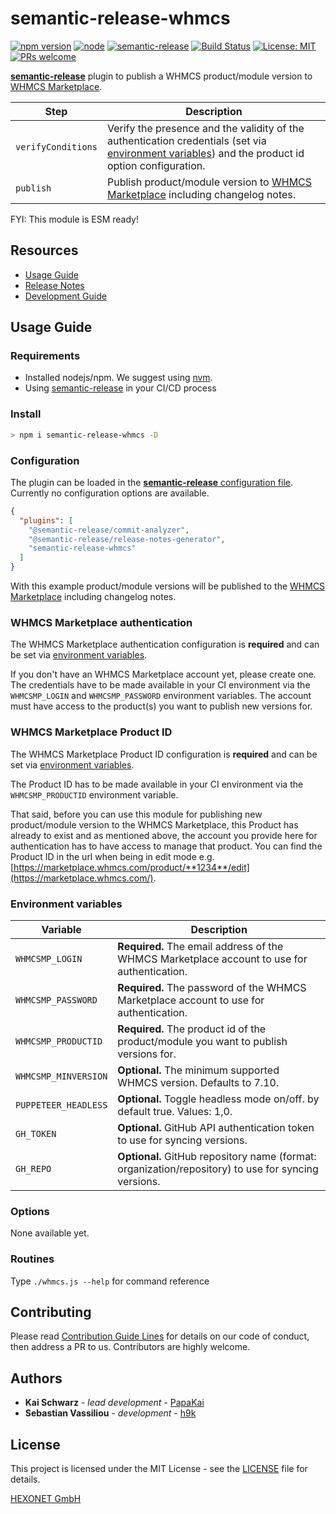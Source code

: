 # semantic-release-whmcs

[![npm version](https://img.shields.io/npm/v/semantic-release-whmcs.svg?style=flat)](https://www.npmjs.com/package/semantic-release-whmcs)
[![node](https://img.shields.io/node/v/semantic-release-whmcs.svg)](https://www.npmjs.com/package/semantic-release-whmcs)
[![semantic-release](https://img.shields.io/badge/%20%20%F0%9F%93%A6%F0%9F%9A%80-semantic--release-e10079.svg)](https://github.com/semantic-release/semantic-release)
[![Build Status](https://github.com/centralnicgroup-opensource/rtldev-middleware-semantic-release-whmcs/workflows/Release/badge.svg?branch=master)](https://github.com/centralnicgroup-opensource/rtldev-middleware-semantic-release-whmcs/workflows/Release/badge.svg?branch=master)
[![License: MIT](https://img.shields.io/badge/License-MIT-blue.svg)](https://opensource.org/licenses/MIT)
[![PRs welcome](https://img.shields.io/badge/PRs-welcome-brightgreen.svg)](https://github.com/hexonet/node-sdk/blob/master/CONTRIBUTING.md)

[**semantic-release**](https://github.com/semantic-release/semantic-release) plugin to publish a WHMCS product/module version to [WHMCS Marketplace](https://marketplace.whmcs.com).

| Step | Description |
| ---- | ----------- |
| `verifyConditions` | Verify the presence and the validity of the authentication credentials (set via [environment variables](#environment-variables)) and the product id option configuration. |
| `publish` | Publish product/module version to [WHMCS Marketplace](https://marketplace.whmcs.com) including changelog notes. |

FYI: This module is ESM ready!

## Resources

* [Usage Guide](#usage-guide)
* [Release Notes](https://github.com/centralnicgroup-opensource/rtldev-middleware-semantic-release-whmcs/releases)
* [Development Guide](https://github.com/centralnicgroup-opensource/rtldev-middleware-semantic-release-whmcs/wiki/Development-Guide)

## Usage Guide

### Requirements

* Installed nodejs/npm. We suggest using [nvm](https://github.com/creationix/nvm).
* Using [semantic-release](https://github.com/semantic-release/semantic-release) in your CI/CD process

### Install

```bash
> npm i semantic-release-whmcs -D
```

### Configuration

The plugin can be loaded in the [**semantic-release** configuration file](https://github.com/semantic-release/semantic-release/blob/master/docs/usage/configuration.md#configuration). Currently no configuration options are available.

```json
{
  "plugins": [
    "@semantic-release/commit-analyzer",
    "@semantic-release/release-notes-generator",
    "semantic-release-whmcs"
  ]
}
```

With this example product/module versions will be published to the [WHMCS Marketplace](https://marketplace.whmcs.com) including changelog notes.

### WHMCS Marketplace authentication

The WHMCS Marketplace authentication configuration is **required** and can be set via [environment variables](#environment-variables).

If you don't have an WHMCS Marketplace account yet, please create one. The credentials have to be made available in your CI environment via the `WHMCSMP_LOGIN` and  `WHMCSMP_PASSWORD` environment variables. The account must have access to the product(s) you want to publish new versions for.

### WHMCS Marketplace Product ID

The WHMCS Marketplace Product ID configuration is **required**  and can be set via [environment variables](#environment-variables).

The Product ID has to be made available in your CI environment via the `WHMCSMP_PRODUCTID` environment variable.

That said, before you can use this module for publishing new product/module version to the WHMCS Marketplace, this Product has already to exist and as mentioned above, the account you provide here for authentication has to have access to manage that product. You can find the Product ID in the url when being in edit mode e.g. [https://marketplace.whmcs.com/product/**1234**/edit](https://marketplace.whmcs.com/).

### Environment variables

| Variable                       | Description                                               |
| ------------------------------ | --------------------------------------------------------- |
| `WHMCSMP_LOGIN` | **Required.** The email address of the WHMCS Marketplace account to use for authentication. |
| `WHMCSMP_PASSWORD` | **Required.** The password of the WHMCS Marketplace account to use for authentication. |
| `WHMCSMP_PRODUCTID` | **Required.** The product id of the product/module you want to publish versions for. |
| `WHMCSMP_MINVERSION` | **Optional.** The minimum supported WHMCS version. Defaults to 7.10. |
| `PUPPETEER_HEADLESS` | **Optional.** Toggle headless mode on/off. by default true. Values: 1,0. |
| `GH_TOKEN` | **Optional.** GitHub API authentication token to use for syncing versions. |
| `GH_REPO` | **Optional.** GitHub repository name (format: organization/repository) to use for syncing versions. |

### Options

None available yet.

### Routines

Type `./whmcs.js --help` for command reference

## Contributing

Please read [Contribution Guide Lines](https://github.com/centralnicgroup-opensource/rtldev-middleware-semantic-release-whmcs/blob/master/CONTRIBUTING.md) for details on our code of conduct, then address a PR to us.
Contributors are highly welcome.

## Authors

* **Kai Schwarz** - *lead development* - [PapaKai](https://github.com/papakai)
* **Sebastian Vassiliou** - *development* - [h9k](https://github.com/h9k)

## License

This project is licensed under the MIT License - see the [LICENSE](https://github.com/centralnicgroup-opensource/rtldev-middleware-semantic-release-whmcs/blob/master/LICENSE) file for details.

[HEXONET GmbH](https://hexonet.net)
